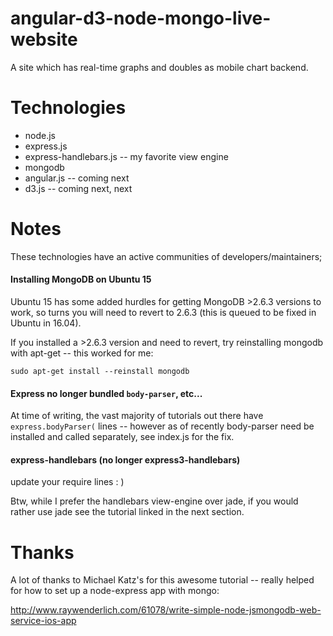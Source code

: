 # angular-d3-node-mongo-live-website
A site which has real-time graphs and doubles as mobile chart backend.

# Technologies

* node.js
* express.js
* express-handlebars.js -- my favorite view engine
* mongodb
* angular.js -- coming next
* d3.js -- coming next, next

# Notes

These technologies have an active communities of developers/maintainers; 

#### Installing MongoDB on Ubuntu 15

Ubuntu 15 has some added hurdles for getting MongoDB >2.6.3 versions to work, so turns you will need to revert to 2.6.3 (this is queued to be fixed in Ubuntu in 16.04).

If you installed a >2.6.3 version and need to revert, try reinstalling mongodb with apt-get -- this worked for me:

`sudo apt-get install --reinstall mongodb`


#### Express no longer bundled `body-parser`, etc...

At time of writing, the vast majority of tutorials out there have `express.bodyParser(` lines -- however as of recently body-parser need be installed and called separately, see index.js for the fix.

#### express-handlebars (no longer express3-handlebars)

update your require lines : )

Btw, while I prefer the handlebars view-engine over jade, if you would rather use jade see the tutorial linked in the next section.

# Thanks

A lot of thanks to Michael Katz's for this awesome tutorial -- really helped for how to set up a node-express app with mongo:

http://www.raywenderlich.com/61078/write-simple-node-jsmongodb-web-service-ios-app
